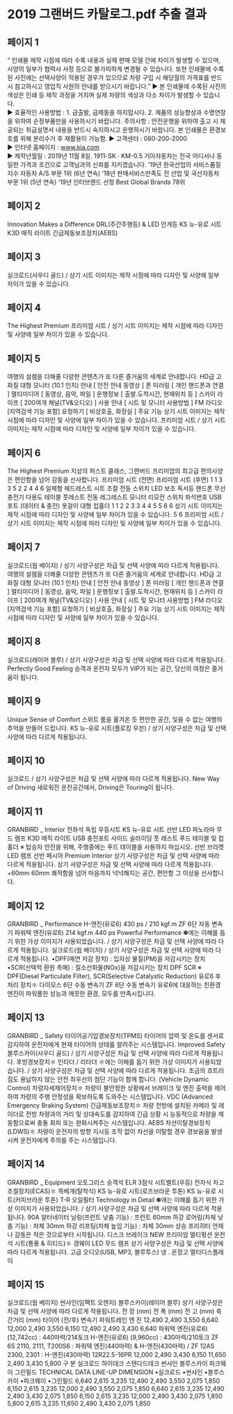 # 2019 그랜버드 카탈로그.pdf 추출 결과

## 페이지 1

 “ 인쇄물 제작 시점에 따라 수록 내용과 실제 판매 모델 간에 차이가 발생할 수 있으며, 사양의 일부가 협력사 사정 등으로 불가피하게 변경될 수 있습니다. 
   또한 인쇄물에 수록된 사진에는 선택사양이 적용된 경우가 있으므로 차량 구입 시 해당월의 가격표를 반드시 참고하시고 영업직 사원의 안내를 받으시기 바랍니다.”
▶ 본 인쇄물에 수록된 사진의 색상은 인쇄 등 제작 과정을 거치며 실제 차량의 색상과 다소 차이가 발생할 수 있습니다.    
▶ 효율적인 사용방법 : 1. 급출발, 급제동을 하지맙시다.   2. 제품의 성능향상과 수명연장을 위하여 순정부품만을 사용하시기 바랍니다.
    주의사항 : 안전운행을 위하여 출고 시 제공되는 취급설명서 내용을 반드시 숙지하시고 운행하시기 바랍니다.
    본 인쇄물은 환경보호를 위해 분리수거 후 재활용이 가능함.
▶ 고객센터 : 080-200-2000  
▶ 인터넷 홈페이지 : www.kia.com          
▶ 제작년월일 : 2019년 11월 8일.   1911-SK · KM-0.5
               기아자동차는 전국 어디서나 동일한 가격과 조건으로 고객님과의 신뢰를 지키겠습니다.
’19년 한국산업의 서비스품질지수
자동차 A/S 부문 1위 (6년 연속)
’18년 판매서비스만족도 
전 산업 및 국산자동차 부문 1위 (5년 연속)
‘19년 인터브랜드 선정 
Best Global Brands 78위


## 페이지 2

Innovation Makes a Difference
DRL(주간주행등) & LED 안개등
KS 뉴-유로 시트
K3D 매직 라이트
긴급제동보조장치(AEBS)


## 페이지 3

실크로드(사우디 골드) / 상기 시트 이미지는 제작 시점에 따라 디자인 및 사양에 일부 차이가 있을 수 있습니다.


## 페이지 4

 The Highest Premium
프리미엄 시트 / 상기 시트 이미지는 제작 시점에 따라 디자인 및 사양에 일부 차이가 있을 수 있습니다.


## 페이지 5

여행의 설렘을 더해줄 다양한 콘텐츠가 또 다른 즐거움의 세계로 안내합니다.
HD급 고화질 대형 모니터 (10.1 인치)
안내
[ 안전 안내 동영상 ]
폰 미러링
[ 개인 핸드폰과 연결 ]
멀티미디어
[ 동영상, 음악, 파일 ]
운행정보
[ 출발.도착시간, 현재위치 등 ]
스카이 라이프
[ 200여개 채널(TV&오디오) ]
사용 안내
[ 시트 및 모니터 사용방법 ]
FM 라디오
[지역검색 기능 포함]
요청하기
[ 비상호출, 화장실 ]
주요 기능
상기 시트 이미지는 제작 시점에 따라 디자인 및 사양에 일부 차이가 있을 수 있습니다.
프리미엄 시트 / 상기 시트 이미지는 제작 시점에 따라 디자인 및 사양에 일부 차이가 있을 수 있습니다.


## 페이지 6

The Highest Premium
지상의 퍼스트 클래스, 그랜버드 프리미엄의 최고급 편의사양은 편안함을 넘어 감동을 선사합니다.
프리미엄 시트 (전면)
프리미엄 시트 (후면)
1
1
3
3
5
2
2
4
4
6
       일체형 헤드레스트
       시트 조절 전동 스위치
       LED 보조 독서등
       핸드폰 무선 충전기
       다용도 테이블
       풋레스트
       전동 레그레스트
       모니터 리모컨 스위치
       좌석번호
       USB 포트 (데이터 & 충전)
       옷걸이
       대형 컵홀더
1
1
2
2
3
3
4
4
5
5
6
6
상기 시트 이미지는 제작 시점에 따라 디자인 및 사양에 일부 차이가 있을 수 있습니다.
5
6
프리미엄 시트 / 상기 시트 이미지는 제작 시점에 따라 디자인 및 사양에 일부 차이가 있을 수 있습니다.


## 페이지 7

실크로드(웜 베이지) / 상기 사양구성은 차급 및 선택 사양에 따라 다르게 적용됩니다.
여행의 설렘을 더해줄 다양한 콘텐츠가 또 다른 즐거움의 세계로 안내합니다.
HD급 고화질 대형 모니터 (10.1 인치)
안내
[ 안전 안내 동영상 ]
폰 미러링
[ 개인 핸드폰과 연결 ]
멀티미디어
[ 동영상, 음악, 파일 ]
운행정보
[ 출발.도착시간, 현재위치 등 ]
스카이 라이프
[ 200여개 채널(TV&오디오) ]
사용 안내
[ 시트 및 모니터 사용방법 ]
FM 라디오
[지역검색 기능 포함]
요청하기
[ 비상호출, 화장실 ]
주요 기능
상기 시트 이미지는 제작 시점에 따라 디자인 및 사양에 일부 차이가 있을 수 있습니다.


## 페이지 8

실크로드(레이어 블루) / 상기 사양구성은 차급 및 선택 사양에 따라 다르게 적용됩니다.
Perfectly Good Feeling
승객과 운전자 모두가 VIP가 되는 공간, 당신의 여정은 즐거움이 됩니다.


## 페이지 9

Unique Sense of Comfort
스위트 룸을 옮겨온 듯 편안한 공간,
잊을 수 없는 여행의 추억을 만들어 드립니다.
KS 뉴-유로 시트(플로킹 우븐) / 상기 사양구성은 차급 및 선택 사양에 따라 다르게 적용됩니다.


## 페이지 10

실크로드 / 상기 사양구성은 차급 및 선택 사양에 따라 다르게 적용됩니다.
New Way of Driving
새로워진 운전공간에서, Driving은 Touring이 됩니다.


## 페이지 11

GRANBIRD _ Interior
전좌석 독립 우등시트
KS 뉴-유로 시트
선반 LED 파노라마 무드 램프
K3D 매직 라이트 
USB 충전포트
사이드 슬라이딩
풋 레스트
푸드 테이블 및 컵홀더
※ 탑승자 안전을 위해, 주행중에는 푸드 테이블을 사용하지 마십시오.
선반 브라켓 LED 램프
선반 페시아
Premium Interior
상기 사양구성은 차급 및 선택 사양에 따라 다르게 적용됩니다.
상기 사양구성은 차급 및 선택 사양에 따라 다르게 적용됩니다.
+60mm
60mm
쾌적함을 넘어 마음까지 넉넉해지는 공간, 편안함 그 이상을 선사합니다.


## 페이지 12

GRANBIRD _ Performance
H-엔진(유로6)
430 ps / 210 kgf.m
ZF 6단 자동 변속기
파워텍 엔진(유로6)
214 kgf.m
440 ps 
Powerful Performance
✽에는 이해를 돕기 위한 가상 이미지가 사용되었습니다. / 상기 사양구성은 차급 및 선택 사양에 따라 다르게 적용됩니다.
실크로드(웜 베이지) / 상기 사양구성은 차급 및 선택 사양에 따라 다르게 적용됩니다.
•DPF(매연 저감 장치) : 입자상 물질(PM)을 저감시키는 장치
•SCR(선택적 환원 촉매) : 질소산화물(NOx)을 저감시키는 장치
DPF
SCR
※ DPF(Diesel Particulate Filter), SCR(Selective Catalystic Reduction)
유로6 후처리 장치✽
다이모스 6단 수동 변속기
ZF 6단 수동 변속기
유로6에 대응하는 친환경 엔진이 파워풀한 성능과 깨끗한 환경, 모두를 만족시킵니다.


## 페이지 13

GRANBIRD _ Safety
타이어공기압경보장치(TPMS)
타이어의 압력 및 온도를 센서로 감지하여 운전자에게 현재 
타이어의 상태를 알려주는 시스템입니다.
Improved Safety
블루스카이(사우디 골드) / 상기 사양구성은 차급 및 선택 사양에 따라 다르게 적용됩니다.
후방경보장치✽
인타더 / 리타더
✽에는 이해를 돕기 위한 가상 이미지가 사용되었습니다. / 상기 사양구성은 차급 및 선택 사양에 따라 다르게 적용됩니다.
조금의 흐트러짐도 용납하지 않는 안전 최우선의 첨단 기능이 함께 합니다.
(Vehicle Dynamic Control) 차량자세제어장치✽
차량이 불안정한 상황에서 브레이크 및 엔진 출력을 제어하여 차량의 주행 안정성을 확보하도록 
도와주는 시스템입니다.
VDC
(Advanced Emergency Braking System) 긴급제동보조장치✽
차량 전방에 설치된 카메라 및 레이더로 전방 차량과의 거리 및 상대속도를 감지하여 긴급 상황 시 능동적으로 차량을 
제동함으로써 충돌 회피 또는 완화시켜주는 시스템입니다.
AEBS
차선이탈경보장치(LDWS)✽
차량이 운전자의 방향 지시등 조작 없이 차선을 이탈할 경우
경보음을 발생시켜 운전자에게 주의를 주는 시스템입니다.


## 페이지 14

GRANBIRD _ Equipment
오토그리스
승객석 ELR 3점식 시트벨트(우등)
전자식 차고 조절장치(ECAS)✽
목베개(탈착식)
KS 뉴-유로 시트(로즈브라운 투톤)
KS 뉴-유로 시트(커피브라운 투톤)
T-R 오일필터
Technology in Detail
✽에는 이해를 돕기 위한 가상 이미지가 사용되었습니다. / 상기 사양구성은 차급 및 선택 사양에 따라 다르게 적용됩니다.
90A 알터네이터
닐링(프런트 낮춤 기능) : 프런트 60mm 하강         로어링(차체 낮춤 기능) : 차체 30mm 하강         리프팅(차체 높임 기능) : 차체 30mm 상승
프리히터
언제나 감동은 작은 것으로부터 시작됩니다.
디스크 브레이크
NEW 프리미엄 멀티펑션 운전석 시트(통풍 & 히티드)✽
갱웨이 LED 무드 램프
상기 사양구성은 차급 및 선택 사양에 따라 다르게 적용됩니다.
고급 오디오(USB, MP3, 블루투스)
냉 . 온장고
멀티디스플레이


## 페이지 15

실크로드(웜 베이지)
썬샤인(임팩트 오렌지)
블루스카이(레이어 블루)
상기 사양구성은 차급 및 선택 사양에 따라 다르게 적용됩니다.
     전   장                (mm)
     전   폭                (mm)
     전   고                (mm)
     축간거리            (mm)
     타이어 (전/후)
변속기
  파워트레인
엔   진
12,490
2,490
3,550
6,640
12,000
2,490
3,550
6,150
12,490
2,490
3,430
6,640
파워텍 엔진(유로6) (12,742cc) : 440마력/214토크
H-엔진(유로6) (9,960cc) : 430마력/210토크
ZF 6S 2110, 2111, T200S6 : 파워텍 엔진(440마력) & H-엔진(430마력) / ZF 12AS 2300, 2301 : H-엔진(430마력)
12R22.5-16PR
12,000
2,490
3,430
6,150
11,650
2,490
3,430
5,800
구     분
실크로드
하이데크
스텐다드데크
썬샤인
블루스카이
파크웨이
그린필드
TECHNICAL DATA
LINE-UP
DIMENSION
•실크로드
•썬샤인
•블루스카이
•파크웨이
•그린필드
6,640
2,615
3,235
12,490
2,490
3,550
2,075
1,850
6,150
2,615
3,235
12,000
2,490
3,550
2,075
1,850
6,640
2,615
3,235
12,490
2,490
3,430
2,075
1,850
6,150
2,615
3,235
12,000
2,490
3,430
2,075
1,850
5,800
2,615
3,235
11,650
2,490
3,430
2,075
1,850


